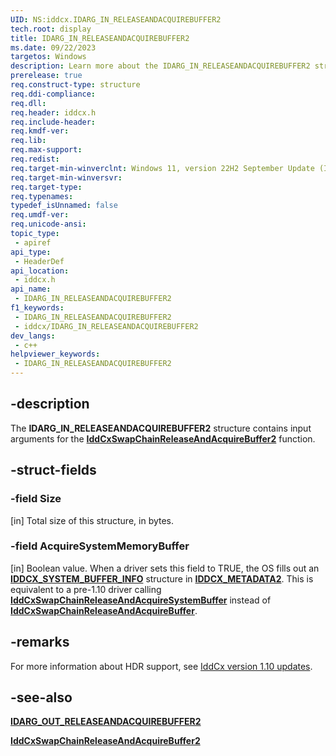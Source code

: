 ```yaml
---
UID: NS:iddcx.IDARG_IN_RELEASEANDACQUIREBUFFER2
tech.root: display
title: IDARG_IN_RELEASEANDACQUIREBUFFER2
ms.date: 09/22/2023
targetos: Windows
description: Learn more about the IDARG_IN_RELEASEANDACQUIREBUFFER2 structure.
prerelease: true
req.construct-type: structure
req.ddi-compliance: 
req.dll: 
req.header: iddcx.h
req.include-header: 
req.kmdf-ver: 
req.lib: 
req.max-support: 
req.redist: 
req.target-min-winverclnt: Windows 11, version 22H2 September Update (IddCx version 1.10)
req.target-min-winversvr: 
req.target-type: 
req.typenames: 
typedef_isUnnamed: false
req.umdf-ver: 
req.unicode-ansi: 
topic_type:
 - apiref
api_type:
 - HeaderDef
api_location:
 - iddcx.h
api_name:
 - IDARG_IN_RELEASEANDACQUIREBUFFER2
f1_keywords:
 - IDARG_IN_RELEASEANDACQUIREBUFFER2
 - iddcx/IDARG_IN_RELEASEANDACQUIREBUFFER2
dev_langs:
 - c++
helpviewer_keywords:
 - IDARG_IN_RELEASEANDACQUIREBUFFER2
---
```


## -description

The **IDARG_IN_RELEASEANDACQUIREBUFFER2** structure contains input arguments for the [**IddCxSwapChainReleaseAndAcquireBuffer2**](nf-iddcx-iddcxswapchainreleaseandacquirebuffer2.md) function.

## -struct-fields

### -field Size

[in] Total size of this structure, in bytes.

### -field AcquireSystemMemoryBuffer

[in] Boolean value. When a driver sets this field to TRUE, the OS fills out an [**IDDCX_SYSTEM_BUFFER_INFO**](ns-iddcx-iddcx_system_buffer_info.md) structure in [**IDDCX_METADATA2**](ns-iddcx-iddcx_metadata2.md). This is equivalent to a pre-1.10 driver calling [**IddCxSwapChainReleaseAndAcquireSystemBuffer**](nf-iddcx-iddcxswapchainreleaseandacquiresystembuffer.md) instead of [**IddCxSwapChainReleaseAndAcquireBuffer**](nf-iddcx-iddcxswapchainreleaseandacquirebuffer.md).

## -remarks

For more information about HDR support, see [IddCx version 1.10 updates](/windows-hardware/drivers/display/iddcx1.10-updates).

## -see-also

[**IDARG_OUT_RELEASEANDACQUIREBUFFER2**](ns-iddcx-idarg_out_releaseandacquirebuffer2.md)

[**IddCxSwapChainReleaseAndAcquireBuffer2**](nf-iddcx-iddcxswapchainreleaseandacquirebuffer2.md)
